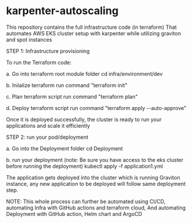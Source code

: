 # karpenter-autoscaling

This repository contains the full infrastructure code (in terraform) That automates AWS EKS cluster setup with karpenter while utilizing graviton and spot instances


STEP 1: Infrastructure provisioning

To run the Terraform code: 

a. Go into terraform root module folder
    cd infra/environment/dev

b. Iniialize terraform
    run command "terraform init"

c. Plan terraform script
    run command "terraform plan"

d. Deploy terraform script
    run command "terraform apply --auto-approve"

Once it is deployed successfully, the cluster is ready to run your applications and scale it efficiently 


STEP 2: run your pod/deployment

a. Go into the Deployment folder
    cd Deployment

b. run your deployment (note: Be sure you have access to the eks cluster before running the deployment)
    kubectl apply -f application1.yml

The application gets deployed into the cluster which is running Graviton instance,
any new application to be deployed will follow same deployment step.


NOTE: This whole process can further be automated using CI/CD, automating Infra with GitHub actions and terraform cloud, And automating Deployment with GitHub action, Helm chart and ArgoCD




